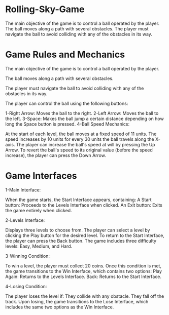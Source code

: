 # Rolling-Sky-Game
The main objective of the game is to control a ball operated by the player.  The ball moves along a path with several obstacles.  The player must navigate the ball to avoid colliding with any of the obstacles in its way.

# Game Rules and Mechanics
The main objective of the game is to control a ball operated by the player.

The ball moves along a path with several obstacles.

The player must navigate the ball to avoid colliding with any of the obstacles in its way.

The player can control the ball using the following buttons:

1-Right Arrow: Moves the ball to the right.
2-Left Arrow: Moves the ball to the left.
3-Space: Makes the ball jump a certain distance depending on how long the Space button is pressed.
4-Ball Speed Mechanics:

At the start of each level, the ball moves at a fixed speed of 11 units.
The speed increases by 10 units for every 30 units the ball travels along the X-axis.
The player can increase the ball's speed at will by pressing the Up Arrow.
To revert the ball's speed to its original value (before the speed increase), the player can press the Down Arrow.


# Game Interfaces
1-Main Interface:

When the game starts, the Start Interface appears, containing:
A Start button: Proceeds to the Levels Interface when clicked.
An Exit button: Exits the game entirely when clicked.


2-Levels Interface:

Displays three levels to choose from.
The player can select a level by clicking the Play button for the desired level.
To return to the Start Interface, the player can press the Back button.
The game includes three difficulty levels: Easy, Medium, and Hard.


3-Winning Condition:

To win a level, the player must collect 20 coins.
Once this condition is met, the game transitions to the Win Interface, which contains two options:
Play Again: Returns to the Levels Interface.
Back: Returns to the Start Interface.


4-Losing Condition:

The player loses the level if:
They collide with any obstacle.
They fall off the track.
Upon losing, the game transitions to the Lose Interface, which includes the same two options as the Win Interface.
